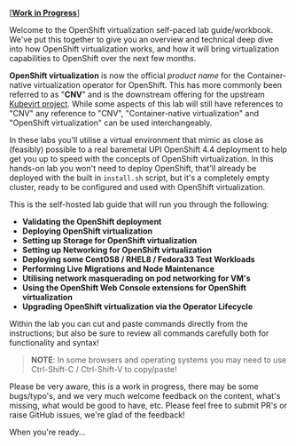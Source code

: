 [**<u>Work in Progress</u>**]

Welcome to the OpenShift virtualization self-paced lab guide/workbook. We've put this together to give you an overview and technical deep dive into how OpenShift virtualization works, and how it will bring virtualization capabilities to OpenShift over the next few months.

**OpenShift virtualization** is now the official *product name* for the Container-native virtualization operator for OpenShift. This has more commonly been referred to as "**CNV**" and is the downstream offering for the upstream [Kubevirt project](https://kubevirt.io/). While some aspects of this lab will still have references to "CNV" any reference to "CNV", "Container-native virtualization" and "OpenShift virtualization" can be used interchangeably.

In these labs you'll utilise a virtual environment that mimic as close as (feasibly) possible to a real baremetal UPI OpenShift 4.4 deployment to help get you up to speed with the concepts of OpenShift virtualization. In this hands-on lab you won't need to deploy OpenShift, that'll already be deployed with the built in `install.sh` script, but it's a completely empty cluster, ready to be configured and used with OpenShift virtualization.


This is the self-hosted lab guide that will run you through the following:

* **Validating the OpenShift deployment**
* **Deploying OpenShift virtualization**
* **Setting up Storage for OpenShift virtualization**
* **Setting up Networking for OpenShift virtualization**
* **Deploying some CentOS8 / RHEL8 / Fedora33 Test Workloads**
* **Performing Live Migrations and Node Maintenance**
* **Utilising network masquerading on pod networking for VM's**
* **Using the OpenShift Web Console extensions for OpenShift virtualization**
* **Upgrading OpenShift virtualization via the Operator Lifecycle**

Within the lab you can cut and paste commands directly from the instructions; but also be sure to review all commands carefully both for functionality and syntax!

> **NOTE**: In some browsers and operating systems you may need to use Ctrl-Shift-C / Ctrl-Shift-V to copy/paste!

Please be very aware, this is a work in progress, there may be some bugs/typo's, and we very much welcome feedback on the content, what's missing, what would be good to have, etc. Please feel free to submit PR's or raise GitHub issues, we're glad of the feedback!



When you're ready...

